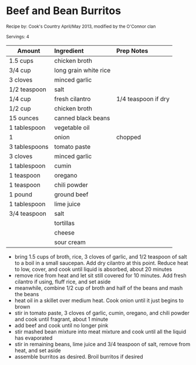 # Beef and Bean Burritos

<small>Recipe by: Cook's Country April/May 2013, modified by the O'Connor clan</small>

<small>Servings: 4</small>

| Amount        | Ingredient            | Prep Notes          |
| ------------- | :-------------------- | :------------------ |
| 1.5 cups      | chicken broth         |                     |
| 3/4 cup       | long grain white rice |                     |
| 3 cloves      | minced garlic         |                     |
| 1/2 teaspoon  | salt                  |                     |
| 1/4 cup       | fresh cilantro        | 1/4 teaspoon if dry |
| 1/2 cup       | chicken broth         |                     |
| 15 ounces     | canned black beans    |                     |
| 1 tablespoon  | vegetable oil         |                     |
| 1             | onion                 | chopped             |
| 3 tablespoons | tomato paste          |                     |
| 3 cloves      | minced garlic         |                     |
| 1 tablespoon  | cumin                 |                     |
| 1 teaspoon    | oregano               |                     |
| 1 teaspoon    | chili powder          |                     |
| 1 pound       | ground beef           |                     |
| 1 tablespoon  | lime juice            |                     |
| 3/4 teaspoon  | salt                  |                     |
|               | tortillas             |                     |
|               | cheese                |                     |
|               | sour cream            |                     |

- bring 1.5 cups of broth, rice, 3 cloves of garlic, and 1/2 teaspoon of salt to a boil in a small saucepan. Add dry cilantro at this point. Reduce heat to low, cover, and cook until liquid is absorbed, about 20 minutes
- remove rice from heat and let sit still covered for 10 minutes. Add fresh cilantro if using, fluff rice, and set aside
- meanwhile, combine 1/2 cup of broth and half of the beans and mash the beans
- heat oil in a skillet over medium heat. Cook onion until it just begins to brown
- stir in tomato paste, 3 cloves of garlic, cumin, oregano, and chili powder and cook until fragrant, about 1 minute
- add beef and cook until no longer pink
- stir mashed bean mixture into meat mixture and cook until all the liquid has evaporated
- stir in remaining beans, lime juice and 3/4 teaspoon of salt, remove from heat, and set aside
- assemble burritos as desired. Broil burritos if desired

<!-- Tags:
- beef
- hamburger
- stove
-->
